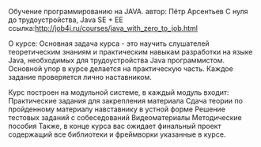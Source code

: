 Обучение программированию на JAVA. 
автор: Пётр Арсентьев
С нуля до трудоустройства, Java SE + EE
ссылка:http://job4j.ru/courses/java_with_zero_to_job.html

О курсе: Основная задача курса - это научить слушателей теоретическим знаниям и практическим навыкам разработки на языке Java, необходимых для трудоустройства Java программистом. Основной упор в курсе делается на практическую часть. Каждое задание проверяется лично наставником.

Курс построен на модульной системе, в каждый модуль входит: Практические задания для закрепления материала Сдача теории по пройденному материалу навставнику в устной форме Решение тестовых заданий с собеседований Видеоматериалы Методические пособия Также, в конце курса вас ожидает финальный проект содержащий все библиотеки и фреймворки указанные в курсе.
